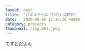```yaml
---
layout: post
title:  "パズルゲーム「〇〇」の紹介"
date:   2020-06-06 11:14:26 +0900
category: projects
thumbnail: /img.001.jpeg
---
```

てすとだよん

